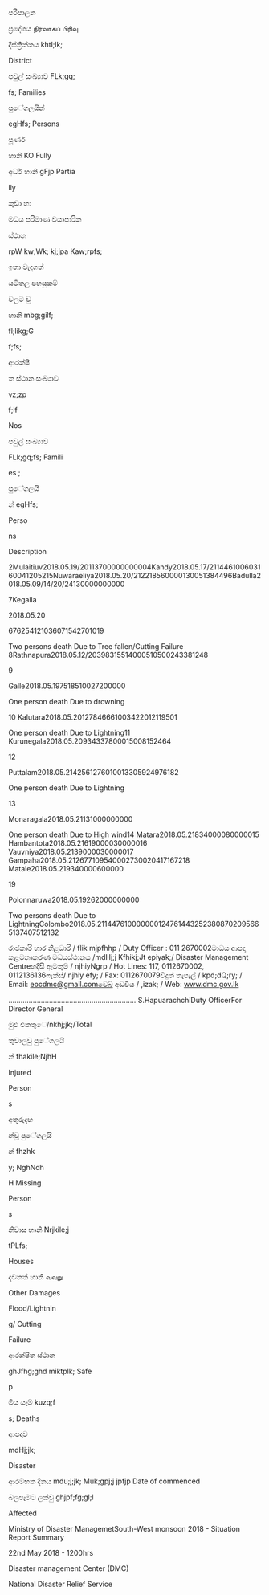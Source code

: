 පරිපාලන

ප්‍රදේශය நிர்வாகப் பிரிவு

දිස්ත්‍රික්කය khtl;lk;

District

පවුල් සංඛ්‍යාව FLk;gq;

fs; Families

පුේගලයින්

egHfs; Persons

පූර්ණ

හානි KO Fully

අර්ධ හානි gFjp Partia

lly

කුඩා හා

මධය පරිමාණ වයාපාරික

ස්ථාන

rpW kw;Wk; kj;jpa Kaw;rpfs;

ඉතා වැදගත්

යටිතල පහසුකම්

වලට වූ

හානි mbg;gilf;

fl;likg;G

f;fs;

ආරක්ෂි

ත ස්ථාන සංඛ්‍යාව

vz;zp

f;if

Nos

පවුල් සංඛ්‍යාව

FLk;gq;fs; Famili

es ;

පුේගලයි

න් egHfs;

Perso

ns

Description

2Mulaitiuv2018.05.19/20113700000000004Kandy2018.05.17/211446100603160041205215Nuwaraeliya2018.05.20/212218560000130051384496Badulla2018.05.09/14/20/24130000000000

7Kegalla

2018.05.20

676254121036071542701019

Two persons death Due to Tree fallen/Cutting Failure 8Rathnapura2018.05.12/20398315514000510500243381248

9

Galle2018.05.197518510027200000

One person death Due to drowning

10 Kalutara2018.05.20127846661003422012119501

One person death Due to Lightning11 Kurunegala2018.05.20934337800015008152464

12

Puttalam2018.05.2142561276010013305924976182

One person death Due to Lightning

13

Monaragala2018.05.21131000000000

One person death Due to High wind14 Matara2018.05.21834000080000015 Hambantota2018.05.21619000030000016 Vauvniya2018.05.2139000030000017 Gampaha2018.05.212677109540002730020417167218 Matale2018.05.219340000600000

19

Polonnaruwa2018.05.19262000000000

Two persons death Due to LightningColombo2018.05.2114476100000001247614432523808702095665137407512132

රාජකාරි භාර නිළධාරි / flik mjpfhhp / Duty Officer : 011 2670002මාධය ආපදා කළමනාකරණ මධයස්ථානය /mdHj;j Kfhikj;Jt epiyak;/ Disaster Management Centreහදිසි ඇමතුම් / njhiyNgrp / Hot Lines: 117, 0112670002, 0112136136ෆැක්ස්/ njhiy efy; / Fax: 0112670079විදුත් තැපැල් / kpd;dQ;ry; / Email: eocdmc@gmail.comවෙබ් අඩවිය / ,izak; / Web: www.dmc.gov.lk

……………….…………………………………….. S.HapuarachchiDuty OfficerFor Director General

මුළු එකතුෙ/nkhj;jk;/Total

තුවාලවු පුේගලයි

න් fhakile;NjhH

Injured

Person

s

අතුරුදහ

න්වූ පුේගලයි

න් fhzhk

y; NghNdh

H Missing

Person

s

නිවාස හානි Nrjkile;j

tPLfs;

Houses

දවනත් හානි வவ​று

Other Damages

Flood/Lightnin

g/ Cutting

Failure

ආරක්ෂිත ස්ථාන

ghJfhg;ghd miktplk; Safe

p

මිය යෑම් kuzq;f

s; Deaths

ආපදාව

mdHj;jk;

Disaster

ආරම්භක දිනය mdu;j;jk; Muk;gpj;j jpfjp Date of commenced

බලපෑමට ලක්වු ghjpf;fg;gl;l

Affected

Ministry of Disaster ManagemetSouth-West monsoon 2018 - Situation Report Summary

22nd May 2018 - 1200hrs

Disaster management Center (DMC)

National Disaster Relief Service